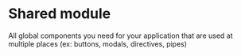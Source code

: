 # Shared module

All global components you need for your application that are used at multiple places (ex: buttons, modals, directives, pipes)
